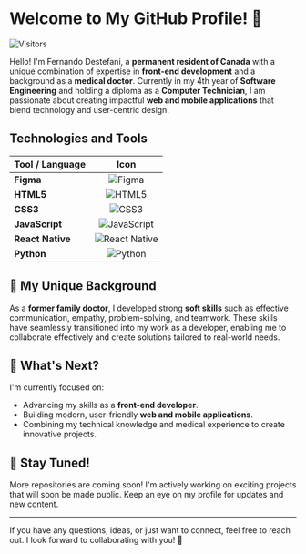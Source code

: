 # Welcome to My GitHub Profile! 🖖

![Visitors](https://komarev.com/ghpvc/?username=fernandodestefani&color=blue)

<!-- ![Fernando's GitHub Contributions](https://github-readme-streak-stats.herokuapp.com/?user=fernandodestefani&theme=dark&hide_border=true)<! -->

Hello! I'm Fernando Destefani, a **permanent resident of Canada** with a unique combination of expertise in **front-end development** and a background as a **medical doctor**. Currently in my 4th year of **Software Engineering** and holding a diploma as a **Computer Technician**, I am passionate about creating impactful **web and mobile applications** that blend technology and user-centric design.

## Technologies and Tools

| Tool / Language       | Icon                                                                                       |
| --------------------- | ------------------------------------------------------------------------------------------ |
| **Figma**             | <div align="center">![Figma](https://img.shields.io/badge/Figma-%2312100E.svg?style=for-the-badge&logo=figma&logoColor=default)</div> |
| **HTML5**             | <div align="center">![HTML5](https://img.shields.io/badge/HTML5-%23E34F26.svg?style=for-the-badge&logo=html5&logoColor=white)</div> |
| **CSS3**              | <div align="center">![CSS3](https://img.shields.io/badge/CSS3-%231572B6.svg?style=for-the-badge&logo=css3&logoColor=white)</div> |
| **JavaScript**        | <div align="center">![JavaScript](https://img.shields.io/badge/JavaScript-%23F7DF1E.svg?style=for-the-badge&logo=javascript&logoColor=black)</div> |
| **React Native**      | <div align="center">![React Native](https://img.shields.io/badge/React_Native-%2320232a.svg?style=for-the-badge&logo=react&logoColor=%2361DAFB)</div> |
| **Python**            | <div align="center">![Python](https://img.shields.io/badge/Python-%233776AB.svg?style=for-the-badge&logo=python&logoColor=white)</div> |

<!-- [![Top Langs](https://github-readme-stats.vercel.app/api/top-langs/?username=fernandodestefani&theme=dark)](https://github.com/fernandodestefani) -->

## 🌟 My Unique Background
As a **former family doctor**, I developed strong **soft skills** such as effective communication, empathy, problem-solving, and teamwork. These skills have seamlessly transitioned into my work as a developer, enabling me to collaborate effectively and create solutions tailored to real-world needs.

## 🔭 What's Next?
I'm currently focused on:
- Advancing my skills as a **front-end developer**.
- Building modern, user-friendly **web and mobile applications**.
- Combining my technical knowledge and medical experience to create innovative projects.

## 🚀 Stay Tuned!
More repositories are coming soon! I'm actively working on exciting projects that will soon be made public. Keep an eye on my profile for updates and new content.

---

If you have any questions, ideas, or just want to connect, feel free to reach out. I look forward to collaborating with you! 🌟

<!--
**fernandodestefani/fernandodestefani** is a ✨ _special_ ✨ repository because its `README.md` (this file) appears on your GitHub profile.

Here are some ideas to get you started:

- 🔭 I’m currently working on ...
- 🌱 I’m currently learning ...
- 👯 I’m looking to collaborate on ...
- 🤔 I’m looking for help with ...
- 💬 Ask me about ...
- 📫 How to reach me: ...
- 😄 Pronouns: ...
- ⚡ Fun fact: ...
-->
